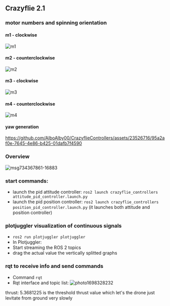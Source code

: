 



## Crazyflie 2.1

### motor numbers and spinning orientation

#### m1 - clockwise
![m1](https://github.com/AlboAlby00/CrazyflieControllers/assets/23526716/6d818960-ba34-4e41-8b84-6226d07ec23c)


#### m2 - counterclockwise
![m2](https://github.com/AlboAlby00/CrazyflieControllers/assets/23526716/22949faf-5311-4327-bd66-b3dcd1d5c061)

#### m3 - clockwise
![m3](https://github.com/AlboAlby00/CrazyflieControllers/assets/23526716/5395d51b-9080-424e-8d01-99bd3c10c1c2)

#### m4 - counterclockwise
![m4](https://github.com/AlboAlby00/CrazyflieControllers/assets/23526716/0b32600a-bad9-4c78-91b8-0753a321e449)



#### yaw generation

https://github.com/AlboAlby00/CrazyflieControllers/assets/23526716/95a2af0e-7645-4e86-b425-01dafb7f4590

### Overview
![msg734367861-16883](https://github.com/AlboAlby00/CrazyflieControllers/assets/23526716/53508fcd-6208-40b6-823a-055a93c55f19)



### start commands:
- launch the pid attitude controller:  `ros2 launch crazyflie_controllers attitude_pid_controller.launch.py`
- launch the pid position controller:  `ros2 launch crazyflie_controllers position_pid_controller.launch.py` (it launches both attitude and position controller)


### plotjuggler visualization of continuous signals
- `ros2 run plotjuggler plotjuggler`
- In Plotjuggler:
- Start streaming the ROS 2 topics
- drag the actual value the vertically splitted graphs

### rqt to receive info and send commands
- Command `rqt`
- Rqt interface and topic list:
![photo1698328232](https://github.com/AlboAlby00/CrazyflieControllers/assets/23526716/7bb07329-8aa6-478b-b2d9-063774010c98)

thrust: 5.3681225 is the threshold thrust value which let's the drone just levitate from ground very slowly
